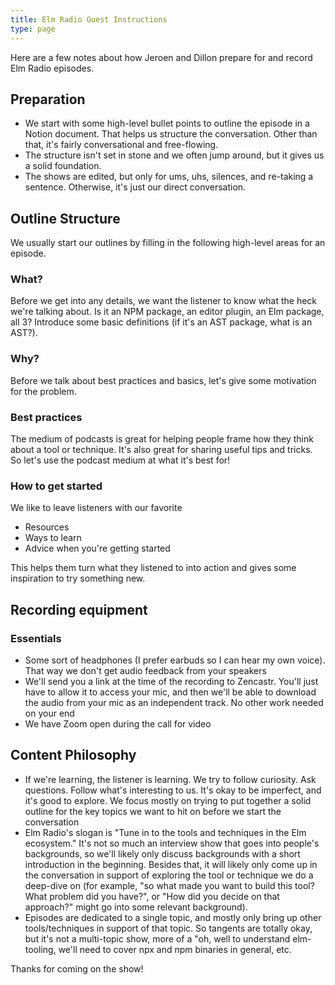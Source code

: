 ```yaml
---
title: Elm Radio Guest Instructions
type: page
---
```


Here are a few notes about how Jeroen and Dillon prepare for and record Elm Radio episodes.

## Preparation

- We start with some high-level bullet points to outline the episode in a Notion document. That helps us structure the conversation. Other than that, it's fairly conversational and free-flowing.
- The structure isn't set in stone and we often jump around, but it gives us a solid foundation.
- The shows are edited, but only for ums, uhs, silences, and re-taking a sentence. Otherwise, it's just our direct conversation.

## Outline Structure

We usually start our outlines by filling in the following high-level areas for an episode.

### What?

Before we get into any details, we want the listener to know what the heck we're talking about. Is it an NPM package, an editor plugin, an Elm package, all 3? Introduce some basic definitions (if it's an AST package, what is an AST?).

### Why?

Before we talk about best practices and basics, let's give some motivation for the problem.

### Best practices

The medium of podcasts is great for helping people frame how they think about a tool or technique. It's also great for sharing useful tips and tricks. So let's use the podcast medium at what it's best for!

### How to get started

We like to leave listeners with our favorite

- Resources
- Ways to learn
- Advice when you're getting started

This helps them turn what they listened to into action and gives some inspiration to try something new.

## Recording equipment

### Essentials

- Some sort of headphones (I prefer earbuds so I can hear my own voice). That way we don't get audio feedback from your speakers
- We'll send you a link at the time of the recording to Zencastr. You'll just have to allow it to access your mic, and then we'll be able to download the audio from your mic as an independent track. No other work needed on your end
- We have Zoom open during the call for video

## Content Philosophy

- If we're learning, the listener is learning. We try to follow curiosity. Ask questions. Follow what's interesting to us. It's okay to be imperfect, and it's good to explore. We focus mostly on trying to put together a solid outline for the key topics we want to hit on before we start the conversation
- Elm Radio's slogan is "Tune in to the tools and techniques in the Elm ecosystem." It's not so much an interview show that goes into people's backgrounds, so we'll likely only discuss backgrounds with a short introduction in the beginning. Besides that, it will likely only come up in the conversation in support of exploring the tool or technique we do a deep-dive on (for example, "so what made you want to build this tool? What problem did you have?", or "How did you decide on that approach?" might go into some relevant background).
- Episodes are dedicated to a single topic, and mostly only bring up other tools/techniques in support of that topic. So tangents are totally okay, but it's not a multi-topic show, more of a "oh, well to understand elm-tooling, we'll need to cover npx and npm binaries in general, etc.

Thanks for coming on the show!
